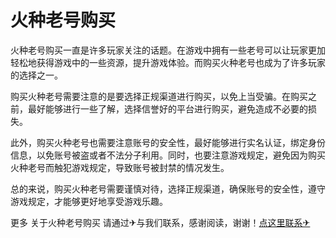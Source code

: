 # 火种老号购买

火种老号购买一直是许多玩家关注的话题。在游戏中拥有一些老号可以让玩家更加轻松地获得游戏中的一些资源，提升游戏体验。而购买火种老号也成为了许多玩家的选择之一。

购买火种老号需要注意的是要选择正规渠道进行购买，以免上当受骗。在购买之前，最好能够进行一些了解，选择信誉好的平台进行购买，避免造成不必要的损失。

此外，购买火种老号也需要注意账号的安全性，最好能够进行实名认证，绑定身份信息，以免账号被盗或者不法分子利用。同时，也要注意游戏规定，避免因为购买火种老号而触犯游戏规定，导致账号被封禁的情况发生。

总的来说，购买火种老号需要谨慎对待，选择正规渠道，确保账号的安全性，遵守游戏规定，才能够更好地享受游戏乐趣。

更多 关于火种老号购买 请通过✈与我们联系，感谢阅读，谢谢！[点这里联系✈](https://sms.k02.cc)